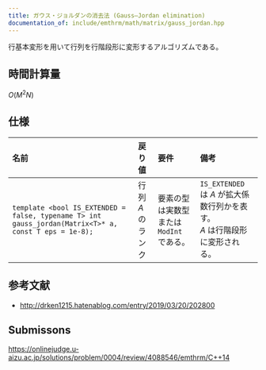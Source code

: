 ```yaml
---
title: ガウス・ジョルダンの消去法 (Gauss–Jordan elimination)
documentation_of: include/emthrm/math/matrix/gauss_jordan.hpp
---
```


行基本変形を用いて行列を行階段形に変形するアルゴリズムである。


## 時間計算量

$O(M^2 N)$


## 仕様

|名前|戻り値|要件|備考|
|:--|:--|:--|:--|
|`template <bool IS_EXTENDED = false, typename T> int gauss_jordan(Matrix<T>* a, const T eps = 1e-8);`|行列 $A$ のランク|要素の型は実数型または `ModInt` である。|`IS_EXTENDED` は $A$ が拡大係数行列かを表す。<br>$A$ は行階段形に変形される。|


## 参考文献

- http://drken1215.hatenablog.com/entry/2019/03/20/202800


## Submissons

https://onlinejudge.u-aizu.ac.jp/solutions/problem/0004/review/4088546/emthrm/C++14
